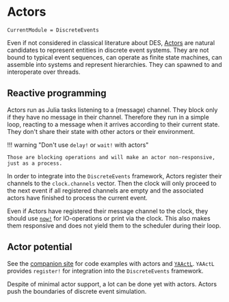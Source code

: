 # Actors

```@meta
CurrentModule = DiscreteEvents
```

Even if not considered in classical literature about DES, [Actors](https://en.wikipedia.org/wiki/Actor_model) are natural candidates to represent entities in discrete event systems. They are not bound to typical event sequences, can operate as finite state machines, can assemble into systems and represent hierarchies. They can spawned to and interoperate over threads.

## Reactive programming

Actors run as Julia tasks listening to a (message) channel. They block only if they have no message in their channel. Therefore they run in a simple loop, reacting to a message when it arrives according to their current state. They don't share their state with other actors or their environment.

!!! warning "Don't use `delay!` or `wait!` with actors"

    Those are blocking operations and will make an actor non-responsive, just as a process.

In order to integrate into the `DiscreteEvents` framework, Actors  register their channels to the `clock.channels` vector. Then the clock will only proceed to the next event if all registered channels are empty and the associated actors have finished to process the current event.

Even if Actors have registered their message channel to the clock, they should use [`now!`](@ref) for IO-operations or print via the clock. This also makes them responsive and does not yield them to the scheduler during their loop.

## Actor potential

See the [companion site](https://pbayer.github.io/DiscreteEventsCompanion.jl/dev/actors/) for code examples with actors and [`YAActL`](https://pbayer.github.io/YAActL.jl/dev/). `YAActL` provides `register!` for integration into the `DiscreteEvents` framework.

Despite of minimal actor support, a lot can be done yet with actors. Actors push the boundaries of discrete event simulation.
